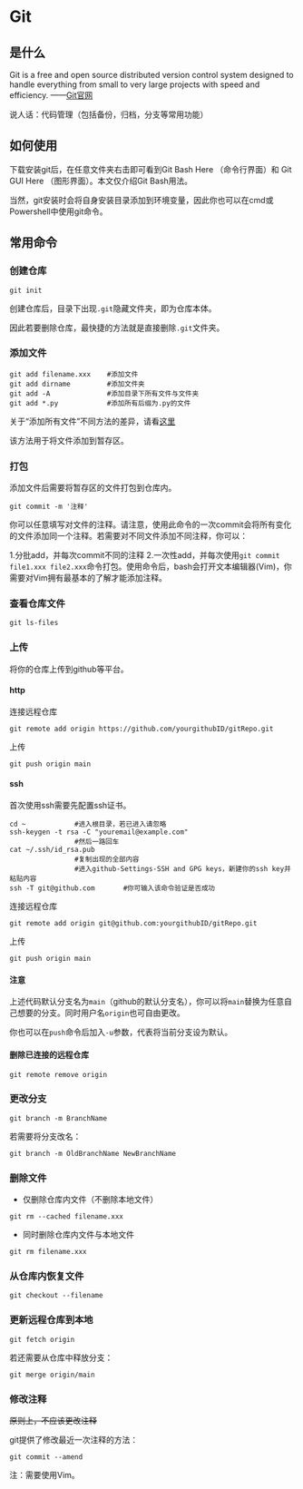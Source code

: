 # Git
## 是什么
Git is a free and open source distributed version control system designed to handle everything from small to very large projects with speed and efficiency. ——[Git官网](https://git-scm.com/)

说人话：代码管理（包括备份，归档，分支等常用功能）

## 如何使用

下载安装git后，在任意文件夹右击即可看到Git Bash Here （命令行界面）和 Git GUI Here （图形界面）。本文仅介绍Git Bash用法。

当然，git安装时会将自身安装目录添加到环境变量，因此你也可以在cmd或Powershell中使用git命令。

## 常用命令
### 创建仓库
```
git init
```
创建仓库后，目录下出现`.git`隐藏文件夹，即为仓库本体。

因此若要删除仓库，最快捷的方法就是直接删除`.git`文件夹。
### 添加文件
```
git add filename.xxx    #添加文件
git add dirname         #添加文件夹
git add -A              #添加目录下所有文件与文件夹
git add *.py            #添加所有后缀为.py的文件
```
关于“添加所有文件”不同方法的差异，请看[这里](https://www.jb51.net/article/191458.htm)

该方法用于将文件添加到暂存区。

### 打包
添加文件后需要将暂存区的文件打包到仓库内。
```
git commit -m '注释'
```
你可以任意填写对文件的注释。请注意，使用此命令的一次commit会将所有变化的文件添加同一个注释。若需要对不同文件添加不同注释，你可以：

1.分批add，并每次commit不同的注释
2.一次性add，并每次使用`git commit file1.xxx file2.xxx`命令打包。使用命令后，bash会打开文本编辑器(Vim)，你需要对Vim拥有最基本的了解才能添加注释。

### 查看仓库文件
```
git ls-files
```
### 上传
将你的仓库上传到github等平台。
#### http

连接远程仓库
```
git remote add origin https://github.com/yourgithubID/gitRepo.git
```
上传
```
git push origin main
```
#### ssh

首次使用ssh需要先配置ssh证书。
```
cd ~            #进入根目录，若已进入请忽略
ssh-keygen -t rsa -C "youremail@example.com"
                #然后一路回车
cat ~/.ssh/id_rsa.pub
                #复制出现的全部内容
                #进入github-Settings-SSH and GPG keys，新建你的ssh key并粘贴内容
ssh -T git@github.com       #你可输入该命令验证是否成功
```
连接远程仓库
```
git remote add origin git@github.com:yourgithubID/gitRepo.git
```
上传
```
git push origin main
```
#### 注意

上述代码默认分支名为`main`（github的默认分支名），你可以将`main`替换为任意自己想要的分支。同时用户名`origin`也可自由更改。

你也可以在`push`命令后加入`-u`参数，代表将当前分支设为默认。

#### 删除已连接的远程仓库

```
git remote remove origin
```

### 更改分支
```
git branch -m BranchName
```
若需要将分支改名：
```
git branch -m OldBranchName NewBranchName
```

### 删除文件
* 仅删除仓库内文件（不删除本地文件）
```
git rm --cached filename.xxx
```
* 同时删除仓库内文件与本地文件
```
git rm filename.xxx
```
### 从仓库内恢复文件
```
git checkout --filename
```
### 更新远程仓库到本地
```
git fetch origin
```
若还需要从仓库中释放分支：
```
git merge origin/main
```
### 修改注释
~~原则上，不应该更改注释~~

git提供了修改最近一次注释的方法：
```
git commit --amend
```
注：需要使用Vim。


[^1]:按`i`或`a`进入insert模式，编辑完后按esc进入normal模式，输入`:wq`保存并退出。更多命令请看[这里](https://yianwillis.github.io/vimcdoc/doc/quickref.html#quickref)或者[这里](https://coolshell.cn/articles/5426.html)。